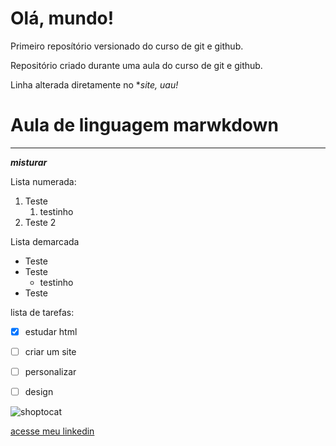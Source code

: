 # Olá, mundo!
 Primeiro reposítório versionado do curso de git e github.

 Repositório criado durante uma aula do curso de git e github.
 
 Linha alterada diretamente no **site, *uau!**
# Aula de linguagem marwkdown
***
__*misturar*__

Lista numerada:

1. Teste
    1.  testinho
2. Teste 2

Lista demarcada

* Teste
* Teste
    * testinho
* Teste

lista de tarefas:

- [x] estudar html
- [ ] criar um site
- [ ] personalizar
- [ ] design



![shoptocat](https://user-images.githubusercontent.com/102675098/174452039-8d23d3e7-d146-43d2-8f9d-c9e744f6df33.png)

[acesse meu linkedin](https://www.linkedin.com/in/marianacamilla/)
